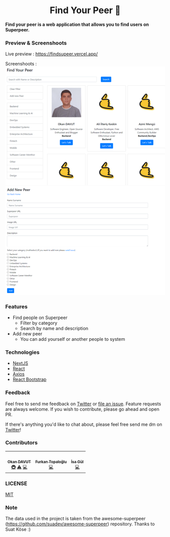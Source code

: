 <h1 align="center">Find Your Peer 👋</h1>

 <b> Find your peer is  a web application that allows you to find users on Superpeer. <br>
 </b>


### Preview & Screenshoots

Live preview : https://findsupeer.vercel.app/

Screenshoots : 
![PeerList](/peerlist_page.png) <br>
![AddPeer](/add_peer_page.png)

### Features

- Find people on Superpeer 
    - Filter by category
    - Search by name and description
- Add new peer
    - You can add yourself or another people to system

### Technologies

- [NextJS](https://nextjs.org/)
- [React](https://en.reactjs.org/)
- [Axios](https://github.com/axios/axios)
- [React Bootstrap](https://react-bootstrap.github.io/)


### Feedback

Feel free to send me feedback on [Twitter](https://twitter.com/okandavutcom) or [file an issue](https://github.com/okandavut/find-superpeer/issues/new). Feature requests are always welcome. If you wish to contribute, please go ahead and open PR.

If there's anything you'd like to chat about, please feel free send me dm on [Twitter](https://twitter.com/okandavutcom)!

### Contributors


<!-- markdownlint-enable -->
<!-- prettier-ignore-end -->
<!-- ALL-CONTRIBUTORS-LIST:END -->

<!-- ALL-CONTRIBUTORS-LIST:START - Do not remove or modify this section -->
<!-- prettier-ignore-start -->
<!-- markdownlint-disable -->
<table>
  <tr>
    <td align="center"><a href="https://medium.com/@okandavut"><img src="https://avatars3.githubusercontent.com/u/10600157?v=4" width="100px;" alt=""/><br /><sub><b>Okan DAVUT</b></sub></a><br /><a href="#infra-okandavut" title="Infrastructure (Hosting, Build-Tools, etc)">🚇</a> <a href="https://github.com/okandavut/find-superpeer/commits?author=okandavut" title="Tests">⚠️</a> <a href="https://github.com/okandavut/find-superpeer/commits?author=okandavut" title="Code">💻</a></td>
      <td align="center"><a href="http://furkan.work/"><img src="https://avatars0.githubusercontent.com/u/23284813?s=460&u=6b583d663061824cd2f75543e2b47f8b8aaa9185&v=4" width="100px;" alt=""/><br /><sub><b>Furkan Topaloğlu</b></sub></a><br /><a href="https://github.com/okandavut/find-superpeer/commits?author=frkntplglu" title="Code">💻</a></td>
   <td align="center"><a href="https://isagul.now.sh//"><img src="https://avatars2.githubusercontent.com/u/16213088?s=460&u=d2cbbe382059e8b5cd6b163bafa9fa1401d3fb59&v=4" width="100px;" alt=""/><br /><sub><b>İsa Gül</b></sub></a><br /><a href="https://github.com/okandavut/find-superpeer/commits?author=isagul" title="Code">💻</a></td>
  </tr>
</table>

<!-- markdownlint-enable -->
<!-- prettier-ignore-end -->
<!-- ALL-CONTRIBUTORS-LIST:END -->

### LICENSE
[MIT](LICENSE)

### Note
The data used in the project is taken from the awesome-superpeer (https://github.com/suadev/awesome-superpeer) repository. Thanks to Suat Köse :)
